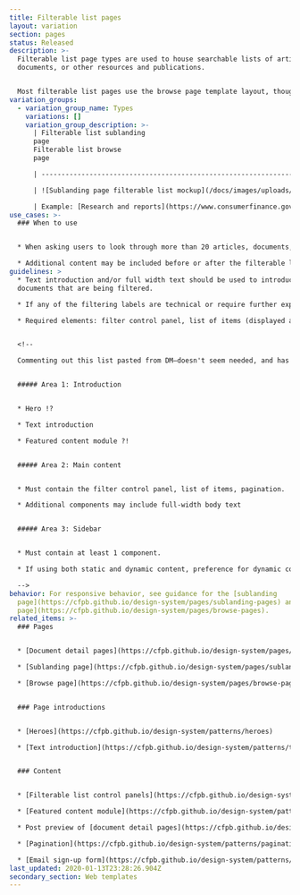 ```yaml
---
title: Filterable list pages
layout: variation
section: pages
status: Released
description: >-
  Filterable list page types are used to house searchable lists of articles,
  documents, or other resources and publications.


  Most filterable list pages use the browse page template layout, though in rare cases they can be housed on a sublanding page template layout. The filterable list itself is composed of post preview components that link to individual document detail pages.
variation_groups:
  - variation_group_name: Types
    variations: []
    variation_group_description: >-
      | Filterable list sublanding
      page                                                                  |
      Filterable list browse
      page                                                                       |

      | ------------------------------------------------------------------------------------------------ | ------------------------------------------------------------------------------------------------- |

      | ![Sublanding page filterable list mockup](/docs/images/uploads/filterable-list-sublanding-wireframe.png)                                                                                                 | ![Browse page filterable list mockup](/docs/images/uploads/filterable-list-browse-wireframe.png)                  |

      | Example: [Research and reports](https://www.consumerfinance.gov/data-research/research-reports/) | Example: [Final rules](https://www.consumerfinance.gov/policy-compliance/rulemaking/final-rules/) |
use_cases: >-
  ### When to use


  * When asking users to look through more than 20 articles, documents, or resources.

  * Additional content may be included before or after the filterable list, but it is not encouraged. The filterable list should be the focus of the page.
guidelines: >
  * Text introduction and/or full width text should be used to introduce the
  documents that are being filtered.

  * If any of the filtering labels are technical or require further explanation (such as categories), a full width text element can be placed above the filter control panel to provide further explanation.

  * Required elements: filter control panel, list of items (displayed as post preview items) and pagination.


  <!--

  Commenting out this list pasted from DM—doesn't seem needed, and has some possibly outdated items


  ##### Area 1: Introduction


  * Hero !?

  * Text introduction

  * Featured content module ?!


  ##### Area 2: Main content


  * Must contain the filter control panel, list of items, pagination.

  * Additional components may include full-width body text


  ##### Area 3: Sidebar


  * Must contain at least 1 component.

  * If using both static and dynamic content, preference for dynamic content to appear above static content.

  -->
behavior: For responsive behavior, see guidance for the [sublanding
  page](https://cfpb.github.io/design-system/pages/sublanding-pages) and [browse
  page](https://cfpb.github.io/design-system/pages/browse-pages).
related_items: >-
  ### Pages


  * [Document detail pages](https://cfpb.github.io/design-system/pages/document-detail-pages)

  * [Sublanding page](https://cfpb.github.io/design-system/pages/sublanding-pages) 

  * [Browse page](https://cfpb.github.io/design-system/pages/browse-pages)


  ### Page introductions 


  * [Heroes](https://cfpb.github.io/design-system/patterns/heroes)

  * [Text introduction](https://cfpb.github.io/design-system/patterns/text-introductions)


  ### Content


  * [Filterable list control panels](https://cfpb.github.io/design-system/patterns/filterable-list-control-panels)

  * [Featured content module](https://cfpb.github.io/design-system/patterns/featured-content-module)

  * Post preview of [document detail pages](https://cfpb.github.io/design-system/pages/document-detail-pages)

  * [Pagination](https://cfpb.github.io/design-system/patterns/pagination)

  * [Email sign-up form](https://cfpb.github.io/design-system/patterns/e-mail-signup-forms)
last_updated: 2020-01-13T23:28:26.904Z
secondary_section: Web templates
---
```

